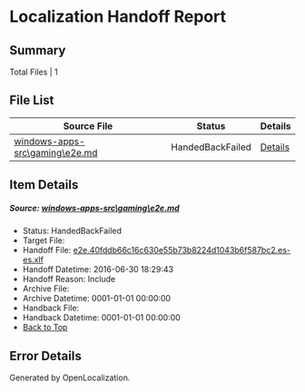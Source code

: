 # <a name='report-top'></a> Localization Handoff Report

## Summary
 Total Files | 1

## File List
 Source File | Status | Details 
 ----------- | ------ | ------- 
 [windows-apps-src\gaming\e2e.md](https://github.com/Microsoft/windows-apps/blob/370465cf2bc185999f319152c9986ba83e56e65b/windows-apps-src/gaming/e2e.md) | HandedBackFailed | [Details](#99ffd3cce204be674b5011c2e315bec39eee2cbd2191)

## Item Details
##### <a name='99ffd3cce204be674b5011c2e315bec39eee2cbd2191'></a> Source: [windows-apps-src\gaming\e2e.md](https://github.com/Microsoft/windows-apps/blob/370465cf2bc185999f319152c9986ba83e56e65b/windows-apps-src/gaming/e2e.md)
* Status: HandedBackFailed
* Target File: 
* Handoff File: [e2e.40fddb66c16c630e55b73b8224d1043b6f587bc2.es-es.xlf](https://github.com/Microsoft/WDG.handoff/blob/f6262367408589c7aa51432bdcf2c519f68479a3/ol-handoff/Microsoft/windows-apps.es-es/master/e2e.40fddb66c16c630e55b73b8224d1043b6f587bc2.es-es.xlf)
* Handoff Datetime: 2016-06-30 18:29:43
* Handoff Reason: Include
* Archive File: 
* Archive Datetime: 0001-01-01 00:00:00
* Handback File: 
* Handback Datetime: 0001-01-01 00:00:00
* [Back to Top](#report-top)


## Error Details

Generated by OpenLocalization.
